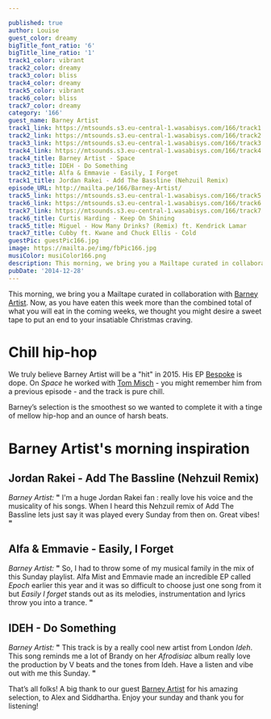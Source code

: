 ```yaml
---

published: true
author: Louise
guest_color: dreamy
bigTitle_font_ratio: '6'
bigTitle_line_ratio: '1'
track1_color: vibrant
track2_color: dreamy
track3_color: bliss
track4_color: dreamy
track5_color: vibrant
track6_color: bliss
track7_color: dreamy
category: '166'
guest_name: Barney Artist
track1_link: https://mtsounds.s3.eu-central-1.wasabisys.com/166/track1.mp3
track2_link: https://mtsounds.s3.eu-central-1.wasabisys.com/166/track2.mp3
track3_link: https://mtsounds.s3.eu-central-1.wasabisys.com/166/track3.mp3
track4_link: https://mtsounds.s3.eu-central-1.wasabisys.com/166/track4.mp3
track4_title: Barney Artist - Space
track3_title: IDEH - Do Something
track2_title: Alfa & Emmavie - Easily, I Forget
track1_title: Jordan Rakei - Add The Bassline (Nehzuil Remix)
episode_URL: http://mailta.pe/166/Barney-Artist/
track5_link: https://mtsounds.s3.eu-central-1.wasabisys.com/166/track5.mp3
track6_link: https://mtsounds.s3.eu-central-1.wasabisys.com/166/track6.mp3
track7_link: https://mtsounds.s3.eu-central-1.wasabisys.com/166/track7.mp3
track6_title: Curtis Harding - Keep On Shining
track5_title: Miguel - How Many Drinks? (Remix) ft. Kendrick Lamar
track7_title: Cubby ft. Kwane and Chuck Ellis - Cold
guestPic: guestPic166.jpg
image: https://mailta.pe/img/fbPic166.jpg
musiColor: musiColor166.png
description: This morning, we bring you a Mailtape curated in collaboration with Barney Artist. Now, as you have eaten this week more than the combined total of what you will eat in the coming weeks, we thought you might desire a sweet tape to put an end to your insatiable Christmas craving.
pubDate: '2014-12-28'
---
```



This morning, we bring you a Mailtape curated in collaboration with [Barney Artist](http://www.barneyartist.com "Barney Artist's website"). Now, as you have eaten this week more than the combined total of what you will eat in the coming weeks, we thought you might desire a sweet tape to put an end to your insatiable Christmas craving. 
 
# Chill hip-hop
 
We truly believe Barney Artist will be a "hit" in 2015. His EP [Bespoke](https://soundcloud.com/barneyartist/sets/bespoke-1 "Listen to Bespoke") is dope. On _Space_ he worked with [Tom Misch](http://mailta.pe/147/Tom-Misch/ "Tom Misch's Mailtape") - you might remember him from a previous episode - and the track is pure chill.

Barney’s selection is the smoothest so we wanted to complete it with a tinge of mellow hip-hop and an ounce of harsh beats.
 
# Barney Artist's morning inspiration
 
## Jordan Rakei - Add The Bassline (Nehzuil Remix)
_Barney Artist:_ **"** I'm a huge Jordan Rakei fan : really love his voice and the musicality of his songs. When I heard this Nehzuil remix of Add The Bassline lets just say it was played every Sunday from then on. Great vibes! **"** 
 
## Alfa & Emmavie - Easily, I Forget
_Barney Artist:_ **"** So, I had to throw some of my musical family in the mix of this Sunday playlist. Alfa Mist and Emmavie made an incredible EP called _Epoch_ earlier this year and it was so difficult to choose just one song from it but _Easily I forget_ stands out as its melodies, instrumentation and lyrics throw you into a trance. **"** 
 
## IDEH - Do Something
_Barney Artist:_ **"** This track is by a really cool new artist from London _Ideh_. This song reminds me a lot of Brandy on her _Afrodisiac_ album really love the production by V beats and the tones from Ideh. Have a listen and vibe out with me this Sunday. **"**  
 

That’s all folks! A big thank to our guest [Barney Artist](http://www.barneyartist.com "Barney Artist's website") for his amazing selection, to Alex and Siddhartha. Enjoy your sunday and thank you for listening!
